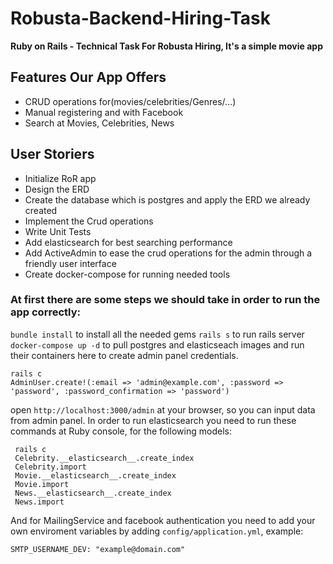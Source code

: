 # Robusta-Backend-Hiring-Task
**Ruby on Rails - Technical Task For Robusta Hiring, It's a simple movie app**
## Features Our App Offers
* CRUD operations for(movies/celebrities/Genres/...)
* Manual registering and with Facebook
* Search at Movies, Celebrities, News
## User Storiers
* Initialize RoR app
* Design the ERD
* Create the database which is postgres and apply the ERD we already created
* Implement the Crud operations
* Write Unit Tests
* Add elasticsearch for best searching performance
* Add ActiveAdmin to ease the crud operations for the admin through a friendly user interface
* Create docker-compose for running needed tools
### At first there are some steps we should take in order to run the app correctly:
`bundle install` to install all the needed gems
`rails s` to run rails server
`docker-compose up -d` to pull postgres and elasticseach images and run their containers
here to create admin panel credentials.
```
rails c
AdminUser.create!(:email => 'admin@example.com', :password => 'password', :password_confirmation => 'password')
```
open `http://localhost:3000/admin` at your browser, so you can input data from admin panel.
In order to run elasticsearch you need to run these commands at Ruby console, for the following models:
```
 rails c
 Celebrity.__elasticsearch__.create_index
 Celebrity.import
 Movie.__elasticsearch__.create_index
 Movie.import
 News.__elasticsearch__.create_index
 News.import
```
And for MailingService and facebook authentication you need to add your own enviroment variables by adding `config/application.yml`, example: 
```
SMTP_USERNAME_DEV: "example@domain.com"
```

